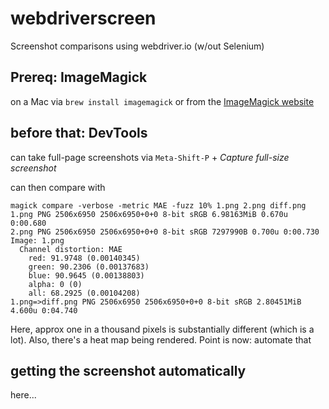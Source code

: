 # webdriverscreen

Screenshot comparisons using webdriver.io (w/out Selenium)

## Prereq: ImageMagick

on a Mac via ```brew install imagemagick``` or from the [ImageMagick website](https://www.imagemagick.org/script/index.php)

## before that: DevTools

can take full-page screenshots via ```Meta-Shift-P``` + *Capture full-size screenshot*

can then compare with 

```
magick compare -verbose -metric MAE -fuzz 10% 1.png 2.png diff.png
1.png PNG 2506x6950 2506x6950+0+0 8-bit sRGB 6.98163MiB 0.670u 0:00.680
2.png PNG 2506x6950 2506x6950+0+0 8-bit sRGB 7297990B 0.700u 0:00.730
Image: 1.png
  Channel distortion: MAE
    red: 91.9748 (0.00140345)
    green: 90.2306 (0.00137683)
    blue: 90.9645 (0.00138803)
    alpha: 0 (0)
    all: 68.2925 (0.00104208)
1.png=>diff.png PNG 2506x6950 2506x6950+0+0 8-bit sRGB 2.80451MiB 4.600u 0:04.740
```

Here, approx one in a thousand pixels is substantially different (which is a lot). Also, there's a heat map being rendered. Point is now: automate that

## getting the screenshot automatically

here...
